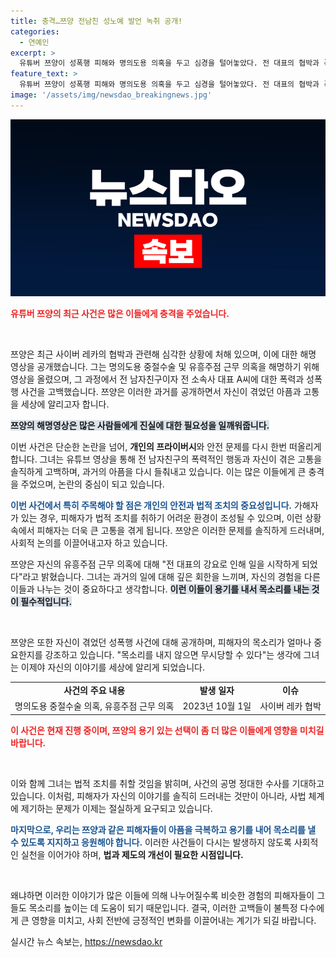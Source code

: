 ```yaml
---
title: 충격…쯔양 전남친 성노예 발언 녹취 공개!
categories:
  - 연예인
excerpt: >
  유튜버 쯔양이 성폭행 피해와 명의도용 의혹을 두고 심경을 털어놓았다. 전 대표의 협박과 폭행이 있었다며, 과거 고통에 대한 진실을 공개한 쯔양의 외침은 어떤 의미일까? 진실을 향한 그녀의 용기에 주목해보자.
feature_text: >
  유튜버 쯔양이 성폭행 피해와 명의도용 의혹을 두고 심경을 털어놓았다. 전 대표의 협박과 폭행이 있었다며, 과거 고통에 대한 진실을 공개한 쯔양의 외침은 어떤 의미일까? 진실을 향한 그녀의 용기에 주목해보자.
image: '/assets/img/newsdao_breakingnews.jpg'
---
```


<p><img src="/assets/img/newsdao_breakingnews.jpg" alt="ontimetimes 속보" /></p>

<p><b><span style="color: #ee2323;">유튜버 쯔양의 최근 사건은 많은 이들에게 충격을 주었습니다.</span></b> <p data-ke-size="size16">&nbsp;</p> 쯔양은 최근 사이버 레카의 협박과 관련해 심각한 상황에 처해 있으며, 이에 대한 해명 영상을 공개했습니다. 그는 명의도용 중절수술 및 유흥주점 근무 의혹을 해명하기 위해 영상을 올렸으며, 그 과정에서 전 남자친구이자 전 소속사 대표 A씨에 대한 폭력과 성폭행 사건을 고백했습니다. 쯔양은 이러한 과거를 공개하면서 자신이 겪었던 아픔과 고통을 세상에 알리고자 합니다.</p>

<p><b><span style="background-color: #21538527;">쯔양의 해명영상은 많은 사람들에게 진실에 대한 필요성을 일깨워줍니다.</span></b></p>

<p>이번 사건은 단순한 논란을 넘어, <b>개인의 프라이버시</b>와 안전 문제를 다시 한번 떠올리게 합니다. 그녀는 유튜브 영상을 통해 전 남자친구의 폭력적인 행동과 자신이 겪은 고통을 솔직하게 고백하며, 과거의 아픔을 다시 들춰내고 있습니다. 이는 많은 이들에게 큰 충격을 주었으며, 논란의 중심이 되고 있습니다.</p>

<p><b><span style="color: #1a5490;">이번 사건에서 특히 주목해야 할 점은 개인의 안전과 법적 조치의 중요성입니다.</span></b> 가해자가 있는 경우, 피해자가 법적 조치를 취하기 어려운 환경이 조성될 수 있으며, 이런 상황 속에서 피해자는 더욱 큰 고통을 겪게 됩니다. 쯔양은 이러한 문제를 솔직하게 드러내며, 사회적 논의를 이끌어내고자 하고 있습니다.</p>

<p>쯔양은 자신의 유흥주점 근무 의혹에 대해 "전 대표의 강요로 인해 일을 시작하게 되었다"라고 밝혔습니다. 그녀는 과거의 일에 대해 깊은 회한을 느끼며, 자신의 경험을 다른 이들과 나누는 것이 중요하다고 생각합니다.  <b><span style="background-color: #21538527;">이런 이들이 용기를 내서 목소리를 내는 것이 필수적입니다.</span></b></p>

<p><p data-ke-size="size16">&nbsp;</p> 쯔양은 또한 자신이 겪었던 성폭행 사건에 대해 공개하며, 피해자의 목소리가 얼마나 중요한지를 강조하고 있습니다. "목소리를 내지 않으면 무시당할 수 있다"는 생각에 그녀는 이제야 자신의 이야기를 세상에 알리게 되었습니다.</p>

<table style="width: 100%; border-collapse: collapse;">
<tr>
<td style="text-align: center; height: 17px;"><b>사건의 주요 내용</b></td>
<td style="text-align: center; height: 17px;"><b>발생 일자</b></td>
<td style="text-align: center; height: 17px;"><b>이슈</b></td>
</tr>
<tr>
<td style="text-align: center; height: 17px;">명의도용 중절수술 의혹, 유흥주점 근무 의혹</td>
<td style="text-align: center; height: 17px;">2023년 10월 1일</td>
<td style="text-align: center; height: 17px;">사이버 레카 협박</td>
</tr>
</table>

<p><b><span style="color: #ee2323;">이 사건은 현재 진행 중이며, 쯔양의 용기 있는 선택이 좀 더 많은 이들에게 영향을 미치길 바랍니다.</span></b> <p data-ke-size="size16">&nbsp;</p> 이와 함께 그녀는 법적 조치를 취할 것임을 밝히며, 사건의 공명 정대한 수사를 기대하고 있습니다. 이처럼, 피해자가 자신의 이야기를 솔직히 드러내는 것만이 아니라, 사법 체계에 제기하는 문제가 이제는 절실하게 요구되고 있습니다.</p>

<p><b><span style="color: #1a5490;">마지막으로, 우리는 쯔양과 같은 피해자들이 아픔을 극복하고 용기를 내어 목소리를 낼 수 있도록 지지하고 응원해야 합니다.</span></b> 이러한 사건들이 다시는 발생하지 않도록 사회적인 실천을 이어가야 하며, <b>법과 제도의 개선이 필요한 시점입니다.</b>  <p data-ke-size="size16">&nbsp;</p> 왜냐하면 이러한 이야기가 많은 이들에 의해 나누어질수록 비슷한 경험의 피해자들이 그들도 목소리를 높이는 데 도움이 되기 때문입니다. 결국, 이러한 고백들이 불특정 다수에게 큰 영향을 미치고, 사회 전반에 긍정적인 변화를 이끌어내는 계기가 되길 바랍니다.</p>
실시간 뉴스 속보는, <a href="https://newsdao.kr" rel="dofollow">https://newsdao.kr</a>


